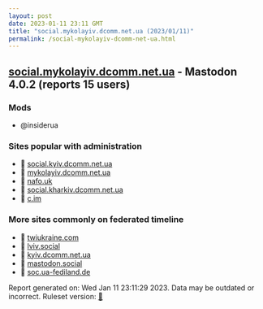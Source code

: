 ```yaml
---
layout: post
date: 2023-01-11 23:11 GMT
title: "social.mykolayiv.dcomm.net.ua (2023/01/11)"
permalink: /social-mykolayiv-dcomm-net-ua.html
---
```



## [social.mykolayiv.dcomm.net.ua](https://social.mykolayiv.dcomm.net.ua) - Mastodon 4.0.2 (reports 15 users)

### Mods
 * @insiderua

### Sites popular with administration

* 🐘 [social.kyiv.dcomm.net.ua](/social-kyiv-dcomm-net-ua.html)
* 🐘 [mykolayiv.dcomm.net.ua](/mykolayiv-dcomm-net-ua.html)
* 🐘 [nafo.uk](/nafo-uk.html)
* 🐘 [social.kharkiv.dcomm.net.ua](/social-kharkiv-dcomm-net-ua.html)
* 🐘 [c.im](/c-im.html)

### More sites commonly on federated timeline

* 🐘 [twiukraine.com](/twiukraine-com.html)
* 🐘 [lviv.social](/lviv-social.html)
* 🐘 [kyiv.dcomm.net.ua](/kyiv-dcomm-net-ua.html)
* 🐘 [mastodon.social](/mastodon-social.html)
* 🐘 [soc.ua-fediland.de](/soc-ua-fediland-de.html)

Report generated on: Wed Jan 11 23:11:29 2023. Data may be outdated or incorrect.
Ruleset version: [🧁](/version-cupcake)
